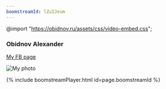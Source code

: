 ```yaml
---
boomstreamId: lZuIJeum
---
```

@import "https://obidnov.ru/assets/css/video-embed.css";

### Obidnov Alexander

[My FB page](https://www.facebook.com/obidnov)

![My photo](https://obidnov.ru/obidnov.jpg)

{% include boomstreamPlayer.html id=page.boomstreamId %}
